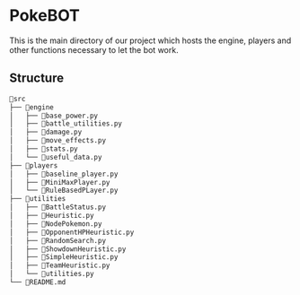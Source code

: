 # PokeBOT
This is the main directory of our project which hosts the engine, players and other functions necessary to let the bot work.
## Structure
```bash
📂src
├── 📂engine
│   ├── 📄base_power.py
│   ├── 📄battle_utilities.py
│   ├── 📄damage.py
│   ├── 📄move_effects.py
│   ├── 📄stats.py
│   └── 📄useful_data.py
├── 📂players
│   ├── 📄baseline_player.py
│   ├── 📄MiniMaxPlayer.py
│   └── 📄RuleBasedPLayer.py
├── 📂utilities
│   ├── 📄BattleStatus.py
│   ├── 📄Heuristic.py
│   ├── 📄NodePokemon.py
│   ├── 📄OpponentHPHeuristic.py
│   ├── 📄RandomSearch.py
│   ├── 📄ShowdownHeuristic.py
│   ├── 📄SimpleHeuristic.py
│   ├── 📄TeamHeuristic.py
│   └── 📄utilities.py
└── 📄README.md
```